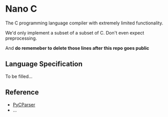 # Nano C

The C programming language compiler with extremely limited functionality.

We'd only implement a subset of a subset of C. Don't even expect preprocessing.

And **do rememeber to delete those lines after this repo goes public**

## Language Specification

To be filled...

## Reference

- [PyCParser](https://github.com/eliben/pycparser)
- ...
